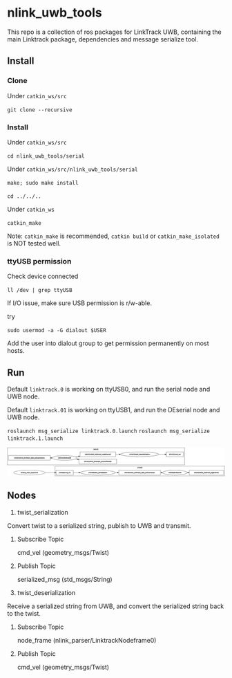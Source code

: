 # nlink_uwb_tools

This repo is a collection of ros packages for LinkTrack UWB, containing the main Linktrack package, dependencies and message serialize tool.

## Install

### Clone

Under `catkin_ws/src`

`git clone --recursive `

### Install

Under `catkin_ws/src`

`cd nlink_uwb_tools/serial`

Under `catkin_ws/src/nlink_uwb_tools/serial`

`make; sudo make install`

`cd ../../..`

Under `catkin_ws`

`catkin_make`

Note: `catkin_make` is recommended, `catkin build` or `catkin_make_isolated` is NOT tested well.

### ttyUSB permission

Check device connected

`ll /dev | grep ttyUSB`

If I/O issue, make sure USB permission is r/w-able.

try 

`sudo usermod -a -G dialout $USER`

Add the user into dialout group to get permission permanently on most hosts.

## Run

Default `linktrack.0` is working on ttyUSB0, and run the serial node and UWB node.

Default `linktrack.01` is working on ttyUSB1, and run the DEserial node and UWB node.

`roslaunch msg_serialize linktrack.0.launch`
`roslaunch msg_serialize linktrack.1.launch`

![bobobob](/rosgraph.png)

## Nodes

1. twist_serialization

Convert twist to a serialized string, publish to UWB and transmit.

   1. Subscribe Topic

      cmd_vel (geometry_msgs/Twist)

   2. Publish Topic

      serialized_msg (std_msgs/String)

2. twist_deserialization

Receive a serialized string from UWB, and convert the serialized string back to the twist.

   1. Subscribe Topic

      node_frame (nlink_parser/LinktrackNodeframe0)

   2. Publish Topic

      cmd_vel (geometry_msgs/Twist)
